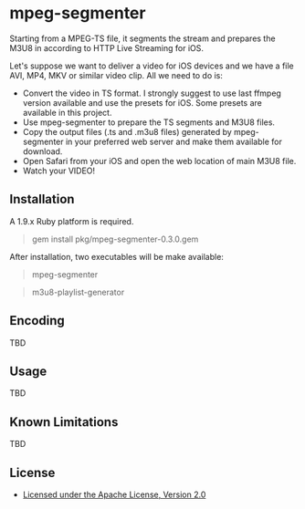 mpeg-segmenter
=====================================

Starting from a MPEG-TS file, it segments the stream and prepares the M3U8 in according to
HTTP Live Streaming for iOS.

Let's suppose we want to deliver a video for iOS devices and we have a file AVI, MP4, MKV or similar 
video clip. All we need to do is:

* Convert the video in TS format. I strongly suggest to use last ffmpeg version available and use
   the presets for iOS. Some presets are available in this project.
* Use mpeg-segmenter to prepare the TS segments and M3U8 files.
* Copy the output files (.ts and .m3u8 files) generated by mpeg-segmenter in your preferred web
   server and make them available for download.
* Open Safari from your iOS and open the web location of main M3U8 file.
* Watch your VIDEO!

Installation
------------

A 1.9.x Ruby platform is required.

> gem install pkg/mpeg-segmenter-0.3.0.gem

After installation, two executables will be make available:

> mpeg-segmenter

> m3u8-playlist-generator

Encoding
-------------
TBD

Usage
-------------
TBD

Known Limitations
------------------
TBD

License
-------
* [Licensed under the Apache License, Version 2.0](http://www.apache.org/licenses/LICENSE-2.0.txt)
